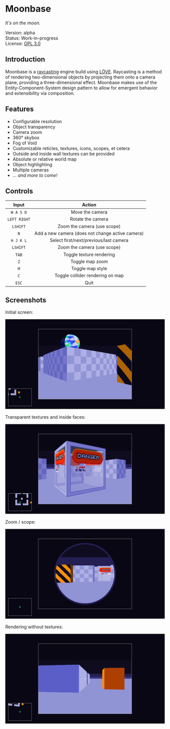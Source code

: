 # Moonbase
_It's on the moon._  
  
Version: alpha  
Status:  Work-in-progress  
License: [GPL 3.0](LICENSE.md)



## Introduction

Moonbase is a [raycasting](http://en.wikipedia.org/wiki/Raycasting) engine build using [LÖVE](https://www.love2d.org). Raycasting is a method of rendering two-dimensional objects by projecting them onto a camera plane, providing a three-dimensional effect. Moonbase makes use of the Entity-Component-System design pattern to allow for emergent behavior and extensibility via composition.



## Features
* Configurable resolution
* Object transparency
* Camera zoom
* 360° skybox
* Fog of Void
* Customizable reticles, textures, icons, scopes, et cetera
* Outside and inside wall textures can be provided
* Absolute or relative world map
* Object highlighting
* Multiple cameras
* _... and more to come!_




## Controls
| Input        | Action                                              |
|:------------:|:---------------------------------------------------:|
| `W A S D`    | Move the camera                                     |
| `LEFT RIGHT` | Rotate the camera                                   |
| `LSHIFT`     | Zoom the camera (use scope)                         |
| `N`          | Add a new camera (does not change active camera)    |
| `H J K L`    | Select first/next/previous/last camera              |
| `LSHIFT`     | Zoom the camera (use scope)                         |
| `TAB`        | Toggle texture rendering                            |
| `Z`          | Toggle map zoom                                     |
| `M`          | Toggle map style                                    |
| `C`          | Toggle collider rendering on map                    |
| `ESC`        | Quit                                                |



## Screenshots

Initial screen:  

![Screenshot 01](meta/screenshot/01.png)
  
  
Transparent textures and inside faces:  
  
![Screenshot 02](meta/screenshot/02.png)
  

Zoom / scope:  
  
![Screenshot 03](meta/screenshot/03.png)
  

Rendering without textures:  
  
![Screenshot 04](meta/screenshot/04.png)
